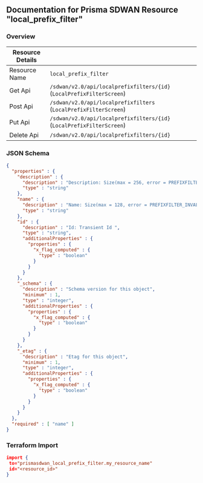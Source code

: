 ## Documentation for Prisma SDWAN Resource "local_prefix_filter"

### Overview

| Resource Details | |
| ------------- | ------------- |
| Resource Name | `local_prefix_filter` |
| Get Api  | `/sdwan/v2.0/api/localprefixfilters/{id}` (`LocalPrefixFilterScreen`) |
| Post Api  | `/sdwan/v2.0/api/localprefixfilters` (`LocalPrefixFilterScreen`) |
| Put Api  | `/sdwan/v2.0/api/localprefixfilters/{id}` (`LocalPrefixFilterScreen`) |
| Delete Api  | `/sdwan/v2.0/api/localprefixfilters/{id}` |


### JSON Schema

```json
{
  "properties" : {
    "description" : {
      "description" : "Description: Size(max = 256, error = PREFIXFILTER_INVALID_DESCRIPTION: Prefix filter description exceeds limit., min = 0) ",
      "type" : "string"
    },
    "name" : {
      "description" : "Name: Size(max = 128, error = PREFIXFILTER_INVALID_NAME: Prefix filter name exceeds limit., min = 1) Required(error = PREFIXFILTER_NAME_REQUIRED: Prefix filter name required.) ",
      "type" : "string"
    },
    "id" : {
      "description" : "Id: Transient Id ",
      "type" : "string",
      "additionalProperties" : {
        "properties" : {
          "x_flag_computed" : {
            "type" : "boolean"
          }
        }
      }
    },
    "_schema" : {
      "description" : "Schema version for this object",
      "minimum" : 1,
      "type" : "integer",
      "additionalProperties" : {
        "properties" : {
          "x_flag_computed" : {
            "type" : "boolean"
          }
        }
      }
    },
    "_etag" : {
      "description" : "Etag for this object",
      "minimum" : 1,
      "type" : "integer",
      "additionalProperties" : {
        "properties" : {
          "x_flag_computed" : {
            "type" : "boolean"
          }
        }
      }
    }
  },
  "required" : [ "name" ]
}
```

### Terraform Import
```json
import {
 to="prismasdwan_local_prefix_filter.my_resource_name"
 id="<resource_id>"
}
```

